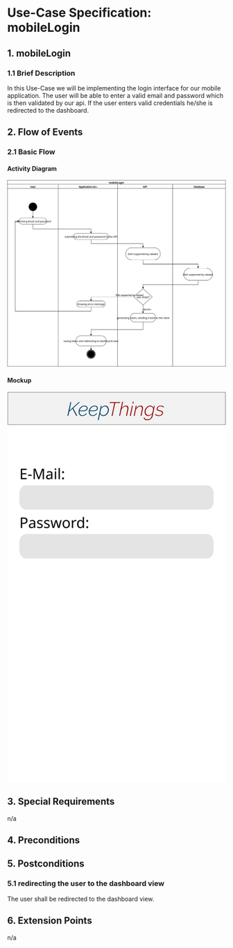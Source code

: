 # Use-Case Specification: mobileLogin


## 1. mobileLogin

### 1.1 Brief Description
In this Use-Case we will be implementing the login interface for our mobile application. The user will be able to enter a valid email and password which is then validated by our api. If the user enters valid credentials he/she is redirected to the dashboard.

## 2. Flow of Events

### 2.1 Basic Flow

#### Activity Diagram
![Alt-Text](mobileLogin.svg)
#### Mockup
![Alt-Text](mobileLoginMockup.svg)
## 3. Special Requirements

n/a

## 4. Preconditions

## 5. Postconditions

### 5.1 redirecting the user to the dashboard view
The user shall be redirected to the dashboard view.


## 6. Extension Points
n/a 

